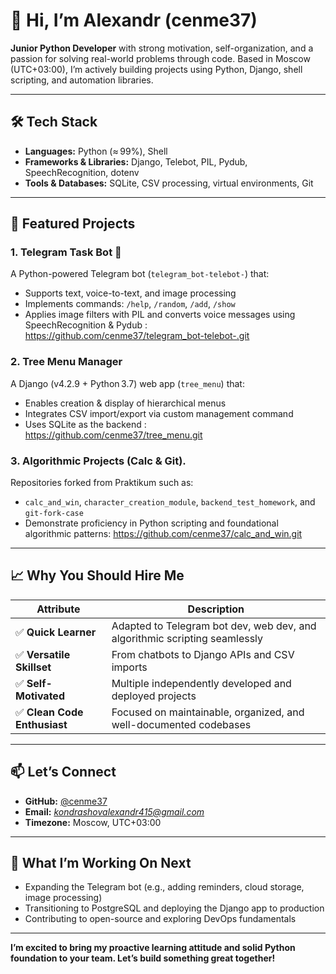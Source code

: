 # 👋 Hi, I’m Alexandr (cenme37)

**Junior Python Developer** with strong motivation, self-organization, and a passion for solving real-world problems through code. Based in Moscow (UTC+03:00), I’m actively building projects using Python, Django, shell scripting, and automation libraries.

---

## 🛠️ Tech Stack

- **Languages:** Python (≈ 99%), Shell  
- **Frameworks & Libraries:** Django, Telebot, PIL, Pydub, SpeechRecognition, dotenv  
- **Tools & Databases:** SQLite, CSV processing, virtual environments, Git

---

## 🚀 Featured Projects

### 1. **Telegram Task Bot** 📝  
A Python-powered Telegram bot (`telegram_bot-telebot-`) that:
- Supports text, voice-to-text, and image processing  
- Implements commands: `/help`, `/random`, `/add`, `/show`  
- Applies image filters with PIL and converts voice messages using SpeechRecognition & Pydub : https://github.com/cenme37/telegram_bot-telebot-.git

### 2. **Tree Menu Manager**  
A Django (v4.2.9 + Python 3.7) web app (`tree_menu`) that:
- Enables creation & display of hierarchical menus  
- Integrates CSV import/export via custom management command  
- Uses SQLite as the backend : https://github.com/cenme37/tree_menu.git

### 3. **Algorithmic Projects (Calc & Git).**  
Repositories forked from Praktikum such as:
- `calc_and_win`, `character_creation_module`, `backend_test_homework`, and `git-fork-case`  
- Demonstrate proficiency in Python scripting and foundational algorithmic patterns: https://github.com/cenme37/calc_and_win.git

---

## 📈 Why You Should Hire Me

| Attribute              | Description |
|------------------------|-------------|
| ✅ **Quick Learner**      | Adapted to Telegram bot dev, web dev, and algorithmic scripting seamlessly |
| ✅ **Versatile Skillset** | From chatbots to Django APIs and CSV imports |
| ✅ **Self-Motivated**     | Multiple independently developed and deployed projects |
| ✅ **Clean Code Enthusiast** | Focused on maintainable, organized, and well-documented codebases |

---

## 📫 Let’s Connect

- **GitHub:** [@cenme37](https://github.com/cenme37)  
- **Email:** *kondrashovalexandr415@gmail.com*  
- **Timezone:** Moscow, UTC+03:00

---

## 🔭 What I’m Working On Next

- Expanding the Telegram bot (e.g., adding reminders, cloud storage, image processing)
- Transitioning to PostgreSQL and deploying the Django app to production
- Contributing to open-source and exploring DevOps fundamentals

---

**I’m excited to bring my proactive learning attitude and solid Python foundation to your team. Let’s build something great together!**
